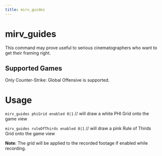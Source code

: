```yaml
---
title: mirv_guides
---
```


# mirv_guides

This command may prove useful to serious cinematographers who want to get their framing right.

## Supported Games

Only Counter-Strike: Global Offensive is supported.

# Usage

`mirv_guides phiGrid enabled 0|1` // will draw a white PHI Grid onto the game view

`mirv_guides ruleOfThirds enabled 0|1` // will draw a pink Rule of Thirds Grid onto the game view

**Note**: The grid will be applied to the recorded footage if enabled while recording.